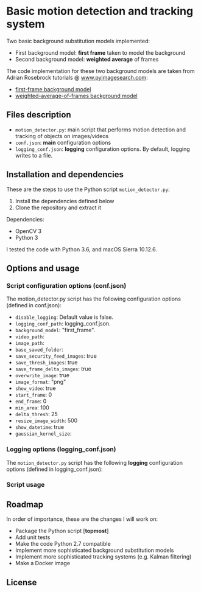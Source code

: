 # Basic motion detection and tracking system

Two basic background substitution models implemented: 
* First background model: **first frame** taken to model the background
* Second background model: **weighted average** of frames

The code implementation for these two background models are taken from Adrian Rosebrock tutorials @ www.pyimagesearch.com:
* [first-frame background model](https://www.pyimagesearch.com/2015/05/25/basic-motion-detection-and-tracking-with-python-and-opencv/)
* [weighted-average-of-frames background model](https://www.pyimagesearch.com/2015/06/01/home-surveillance-and-motion-detection-with-the-raspberry-pi-python-and-opencv/)


## Files description
* `motion_detector.py`: main script that performs motion detection and tracking of objects on images/videos
* `conf.json`: **main** configuration options
* `logging_conf.json`: **logging** configuration options. By default, logging writes to a file.
 
## Installation and dependencies
These are the steps to use the Python script `motion_detector.py`:
1. Install the dependencies defined below
2. Clone the repository and extract it

Dependencies:
* OpenCV 3
* Python 3

I tested the code with Python 3.6, and macOS Sierra 10.12.6.
 
## Options and usage

### Script configuration options (conf.json)

The motion_detector.py script has the following configuration options (defined in conf.json):
* `disable_logging`: Default value is false.
* `logging_conf_path`: logging_conf.json.
* `background_model`: "first_frame".
* `video_path`:
* `image_path`:
* `base_saved_folder`:
* `save_security_feed_images`: true
* `save_thresh_images`: true
* `save_frame_delta_images`: true
* `overwrite_image`: true
* `image_format`: "png"
* `show_video`: true
* `start_frame`: 0
* `end_frame`: 0
* `min_area`: 100
* `delta_thresh`: 25
* `resize_image_width`: 500
* `show_datetime`: true
* `gaussian_kernel_size`:

### Logging options (logging_conf.json)
The `motion_detector.py` script has the following **logging** configuration options (defined in logging_conf.json):


### Script usage

## Roadmap
In order of importance, these are the changes I will work on:
* Package the Python script [**topmost**]
* Add unit tests
* Make the code Python 2.7 compatible
* Implement more sophisticated background substitution models
* Implement more sophisticated tracking systems (e.g. Kalman filtering)
* Make a Docker image

## License